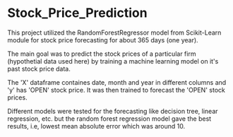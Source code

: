 # Stock_Price_Prediction

This project utilized the RandomForestRegressor model from Scikit-Learn module for stock price forecasting for about 365 days (one year).

The main goal was to predict the stock prices of a particular firm (hypothetial data used here) by training a machine learning model on it's past stock price data.

The 'X' dataframe containes date, month and year in different columns and 'y' has 'OPEN' stock price. It was then trained to forecast the 'OPEN' stock prices.

Different models were tested for the forecasting like decision tree, linear regression, etc. but the random forest regression model gave the best results, i.e, lowest mean absolute error which was around 10. 
